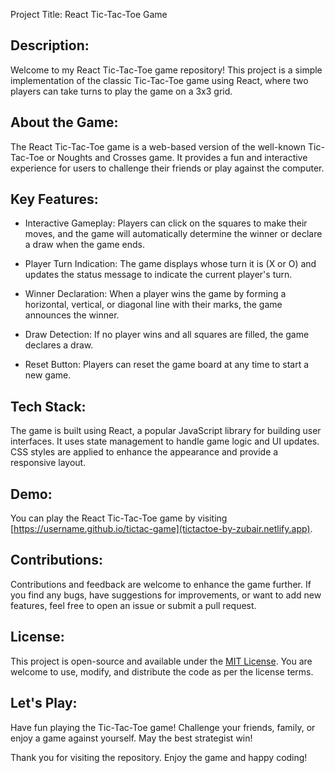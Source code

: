 Project Title: React Tic-Tac-Toe Game

Description:
------------------------------------------
Welcome to my React Tic-Tac-Toe game repository! This project is a simple implementation of the classic Tic-Tac-Toe game using React, where two players can take turns to play the game on a 3x3 grid.

About the Game:
------------------------------------------
The React Tic-Tac-Toe game is a web-based version of the well-known Tic-Tac-Toe or Noughts and Crosses game. It provides a fun and interactive experience for users to challenge their friends or play against the computer.

Key Features:
------------------------------------------
- Interactive Gameplay: Players can click on the squares to make their moves, and the game will automatically determine the winner or declare a draw when the game ends.

- Player Turn Indication: The game displays whose turn it is (X or O) and updates the status message to indicate the current player's turn.

- Winner Declaration: When a player wins the game by forming a horizontal, vertical, or diagonal line with their marks, the game announces the winner.

- Draw Detection: If no player wins and all squares are filled, the game declares a draw.

- Reset Button: Players can reset the game board at any time to start a new game.

Tech Stack:
------------------------------------------
The game is built using React, a popular JavaScript library for building user interfaces. It uses state management to handle game logic and UI updates. CSS styles are applied to enhance the appearance and provide a responsive layout.

Demo:
------------------------------------------
You can play the React Tic-Tac-Toe game by visiting [https://username.github.io/tictac-game](tictactoe-by-zubair.netlify.app).

Contributions:
------------------------------------------
Contributions and feedback are welcome to enhance the game further. If you find any bugs, have suggestions for improvements, or want to add new features, feel free to open an issue or submit a pull request.

License:
------------------------------------------
This project is open-source and available under the [MIT License](LICENSE). You are welcome to use, modify, and distribute the code as per the license terms.

Let's Play:
------------------------------------------
Have fun playing the Tic-Tac-Toe game! Challenge your friends, family, or enjoy a game against yourself. May the best strategist win!

Thank you for visiting the repository. Enjoy the game and happy coding!
